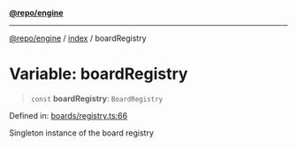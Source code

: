 [**@repo/engine**](../../README.md)

***

[@repo/engine](../../modules.md) / [index](../README.md) / boardRegistry

# Variable: boardRegistry

> `const` **boardRegistry**: `BoardRegistry`

Defined in: [boards/registry.ts:66](https://github.com/alexqguo/drinking-board-game-v3/blob/8a71edc417ebda66bb565d91aba07ca306b3e490/packages/engine/src/boards/registry.ts#L66)

Singleton instance of the board registry
